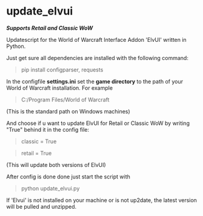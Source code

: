 # update_elvui

***Supports Retail and Classic WoW***

Updatescript for the World of Warcraft Interface Addon 'ElvUI' written in Python. 

Just get sure all dependencies are installed with the following command:

> pip install configparser, requests

In the configfile **settings.ini** set the **game directory** to the path of your World of Warcraft installation. For example

> C:/Program Files/World of Warcraft

(This is the standard path on Windows machines)

And choose if u want to update ElvUI for Retail or Classic WoW by writing "True" behind it in the config file:

> classic = True

> retail = True

(This will update both versions of ElvUI)


After config is done done just start the script with

> python update_elvui.py

If 'Elvui' is not installed on your machine or is not up2date, the latest version will be pulled and unzipped.
